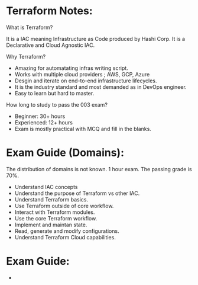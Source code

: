 # Terraform Notes:

What is Terraform?

It is a IAC meaning Infrastructure as Code produced by Hashi Corp. It is a  Declarative and Cloud Agnostic IAC.


Why Terraform?

- Amazing for automatating infras writing script.
- Works with multiple cloud providers ; AWS, GCP, Azure
- Desgin and iterate on end-to-end infrastructure lifecycles.
- It is the industry standard and most demanded as in DevOps engineer.
- Easy to learn but hard to master. 


How long to study to pass the 003 exam?

- Beginner: 30+ hours
- Experienced: 12+ hours
- Exam is mostly practical with MCQ and fill in the blanks.

# Exam Guide (Domains):

The distribution of domains is not known. 
1 hour exam.
The passing grade is 70%. 


- Understand IAC concepts
- Understand the purpose of Terraform vs other IAC.
- Understand Terraform basics.
- Use Terraform outside of core workflow.
- Interact with Terraform modules.
- Use the core Terraform workflow.
- Implement and maintan state.
- Read, generate and modify configurations.
- Understand Terraform Cloud capabilities.


# Exam Guide:

- 